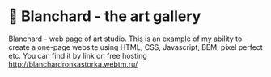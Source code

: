 # 🎨 Blanchard - the art gallery <br>
Blanchard - web page of art studio. This is an example of my ability to create a one-page website using HTML, CSS, Javascript, BEM, pixel perfect etc. You can find it by link on free hosting http://blanchardronkastorka.webtm.ru/
